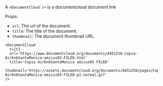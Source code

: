 A `<DocumentCloud />` is a documentcloud document link

Props:
- `url`: The url of the document.
- `title`: The title of the document.
- `thumbnail`: The document thumbnail URL.


```react
<DocumentCloud
  t={t}
  url='https://www.documentcloud.org/documents/4451258-Copia-AirbnbSantaMonica-amicus03-FILED.html'
  title='Copia AirbnbSantaMonica amicus03 FILED'
  thumbnail='https://assets.documentcloud.org/documents/4451258/pages/Copia-AirbnbSantaMonica-amicus03-FILED-p1-normal.gif'
/>
```
